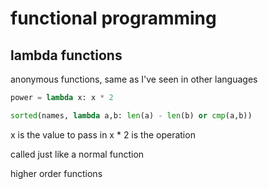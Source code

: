 # functional programming

## lambda functions

anonymous functions, same as I've seen in other languages

```python
power = lambda x: x * 2

sorted(names, lambda a,b: len(a) - len(b) or cmp(a,b))
```

x is the value to pass in
x * 2 is the operation

called just like a normal function

higher order functions